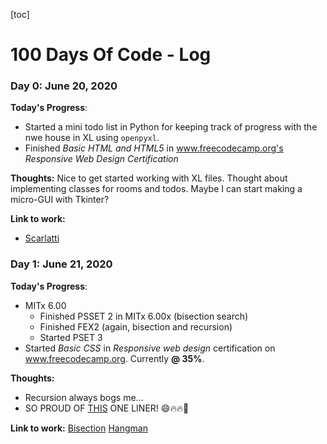 [toc]
# 100 Days Of Code - Log

### Day 0: June 20, 2020


**Today's Progress**:
- Started a mini todo list in Python for keeping track of progress with the nwe house in XL using `openpyxl`.
- Finished _Basic HTML and HTML5_ in www.freecodecamp.org's _Responsive Web Design Certification_

**Thoughts:** Nice to get started working with XL files. Thought about implementing classes for rooms and todos. Maybe I can start making a micro-GUI with Tkinter?

**Link to work:**
- [Scarlatti](scripts/scarlatti/)

### Day 1: June 21, 2020


**Today's Progress**:
- MITx 6.00
  - Finished PSSET 2 in MITx 6.00x (bisection search)
  - Finished FEX2 (again, bisection and recursion)
  - Started PSET 3
- Started _Basic CSS_ in _Responsive web design_ certification on www.freecodecamp.org. Currently **@ 35%**.

**Thoughts:**
- Recursion always bogs me...
- SO PROUD OF [THIS](/scripts/MITx%206.00x%20Intro%20To%20CS/W3/ps3_hangman.py) ONE LINER! :smile::fire::fire::clap:


**Link to work:**
[Bisection](scripts/MITx%206.00x%20Intro%20to%20CS/W2)
[Hangman](/scripts/MITx%206.00x%20Intro%20To%20CS/W3/ps3_hangman.py)
